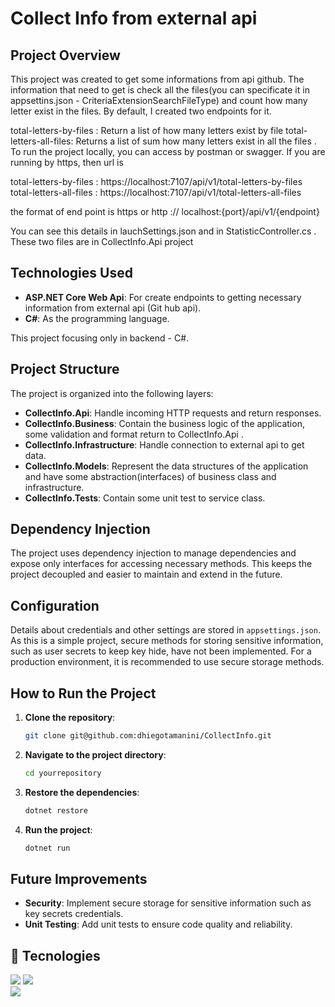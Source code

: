 # Collect Info from external api

## Project Overview

This project was created to get some informations from api github. The information that need to get is check all the files(you can specificate it in appsettins.json - CriteriaExtensionSearchFileType) and count how many letter exist in the files. 
By default, I created two endpoints for it.

total-letters-by-files : Return a list of how many letters exist by file
total-letters-all-files: Returns a list of sum how many letters exist in all the files .
To run the project locally, you can access by postman or swagger.
If you are running by https, then url is 

   total-letters-by-files : https://localhost:7107/api/v1/total-letters-by-files
   total-letters-all-files : https://localhost:7107/api/v1/total-letters-all-files   

the format of end point is https or http :// localhost:{port}/api/v1/{endpoint}

You can see this details in lauchSettings.json and in StatisticController.cs . These two files are in CollectInfo.Api project

## Technologies Used

- **ASP.NET Core Web Api**: For create endpoints to getting necessary information from external api (Git hub api).
- **C#**: As the programming language.

This project focusing only in backend - C#.

## Project Structure

The project is organized into the following layers:

- **CollectInfo.Api**: Handle incoming HTTP requests and return responses.
- **CollectInfo.Business**: Contain the business logic of the application, some validation and format return to CollectInfo.Api .
- **CollectInfo.Infrastructure**: Handle connection to external api to get data.
- **CollectInfo.Models**: Represent the data structures of the application and have some abstraction(interfaces) of business class and infrastructure.
- **CollectInfo.Tests**: Contain some unit test to service class.

## Dependency Injection

The project uses dependency injection to manage dependencies and expose only interfaces for accessing necessary methods. This keeps the project decoupled and easier to maintain and extend in the future.

## Configuration

Details about credentials and other settings are stored in `appsettings.json`. As this is a simple project, secure methods for storing sensitive information, such as user secrets to keep key hide, have not been implemented. 
For a production environment, it is recommended to use secure storage methods.

## How to Run the Project

1. **Clone the repository**:
    ```sh
    git clone git@github.com:dhiegotamanini/CollectInfo.git
    ```
2. **Navigate to the project directory**:
    ```sh
    cd yourrepository
    ```
3. **Restore the dependencies**:
    ```sh
    dotnet restore
    ```
4. **Run the project**:
    ```sh
    dotnet run
    ```

## Future Improvements

- **Security**: Implement secure storage for sensitive information such as key secrets credentials.
- **Unit Testing**: Add unit tests to ensure code quality and reliability.


## 🚀 Tecnologies

<div>
  <img src="https://img.shields.io/badge/-C_Sharp-fff?style=flat&logo=csharp&logoColor=0078D7">
  <img src="https://img.shields.io/badge/-ASP.NET%20Core-fff?style=flat&logo=.net&logoColor=blue">
</div>
<div>  
  <img src="https://img.shields.io/badge/-Git-fff?style=flat&logo=git">  
</div>

